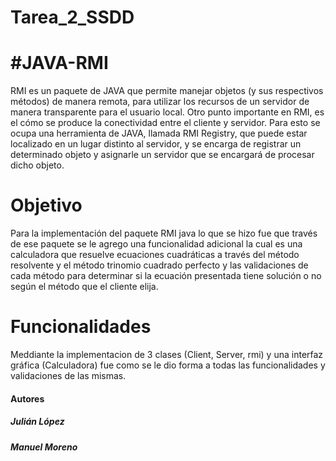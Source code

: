 # Tarea_2_SSDD
<h1>#JAVA-RMI</h1>

RMI es un paquete de JAVA que permite manejar objetos (y sus respectivos métodos) de manera remota, para utilizar los recursos de un servidor de manera transparente para el usuario local. Otro punto importante en RMI, es el cómo se produce la conectividad entre el cliente y servidor. Para esto se ocupa una herramienta de JAVA, llamada RMI Registry, que puede estar localizado en un lugar distinto al servidor, y se encarga de registrar un determinado objeto y asignarle un servidor que se encargará de procesar dicho objeto. 

<h1>Objetivo</h1>

Para la implementación del paquete RMI java lo que se hizo fue que través de ese paquete se le agrego una funcionalidad adicional la cual es una calculadora que resuelve ecuaciones cuadráticas a través del método resolvente y el método trinomio cuadrado perfecto y las validaciones de cada método para determinar si la ecuación presentada tiene solución o no según el método que el cliente elija.

<h1>Funcionalidades </h1>

Meddiante la implementacion de 3 clases (Client, Server, rmi) y una interfaz gráfica (Calculadora) fue como se le dio forma a todas las funcionalidades y validaciones de las mismas.



<h4>Autores</h4><h5>Julián López</h5><h5>Manuel Moreno</h5>
